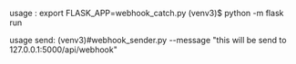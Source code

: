 usage : 
export FLASK_APP=webhook_catch.py 
(venv3)$ python -m flask run 


usage send: 
(venv3)#webhook_sender.py --message "this will be send to 127.0.0.1:5000/api/webhook" 

